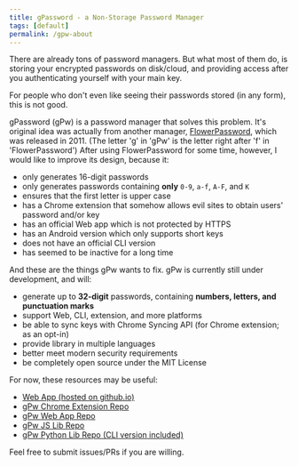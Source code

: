 ```yaml
---
title: gPassword - a Non-Storage Password Manager
tags: [default]
permalink: /gpw-about
---
```


There are already tons of password managers. But what most of them do, is storing your encrypted passwords on disk/cloud, and providing access after you authenticating yourself with your main key.

For people who don't even like seeing their passwords stored (in any form), this is not good.

gPassword (gPw) is a password manager that solves this problem. It's original idea was actually from another manager, [FlowerPassword](http://flowerpassword.com), which was released in 2011. (The letter 'g' in 'gPw' is the letter right after 'f' in 'FlowerPassword') After using FlowerPassword for some time, however, I would like to improve its design, because it:

- only generates 16-digit passwords
- only generates passwords containing __only__ `0-9`, `a-f`, `A-F`, and `K`
- ensures that the first letter is upper case
- has a Chrome extension that somehow allows evil sites to obtain users' password and/or key
- has an official Web app which is not protected by HTTPS
- has an Android version which only supports short keys
- does not have an official CLI version
- has seemed to be inactive for a long time

And these are the things gPw wants to fix. gPw is currently still under development, and will:

- generate up to __32-digit__ passwords, containing __numbers, letters, and punctuation marks__
- support Web, CLI, extension, and more platforms
- be able to sync keys with Chrome Syncing API (for Chrome extension; as an opt-in)
- provide library in multiple languages
- better meet modern security requirements
- be completely open source under the MIT License

For now, these resources may be useful:

- [Web App (hosted on github.io)](https://cnly.github.io/gpw)
- [gPw Chrome Extension Repo](https://github.com/Cnly/gpw-chrome)
- [gPw Web App Repo](https://github.com/Cnly/gpw-web)
- [gPw JS Lib Repo](https://github.com/Cnly/gpw-js)
- [gPw Python Lib Repo (CLI version included)](https://github.com/Cnly/gpw-python)

Feel free to submit issues/PRs if you are willing.
